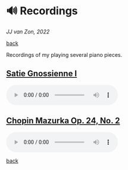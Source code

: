 🔊 Recordings
==============

*JJ van Zon, 2022*

[back](./)

Recordings of my playing several piano pieces.

[Satie Gnossienne Ⅰ](satie-gnossienne-1/README.md)
-------------------------------------------------

<audio controls>
  <source src="satie-gnossienne-1/recording/satie-gnossienne-1-recording-320-kbps.mp3" type="audio/mpeg">
  Your browser does not support the audio element. <a href="satie-gnossienne-1/recording/satie-gnossienne-1-recording-320-kbps.mp3" download>Download file</a>
</audio>

[Chopin Mazurka Op. 24, No. 2](chopin-mazurka-op-24-no-2/README.md)
-------------------------------------------------------------------

<audio controls>
  <source src="chopin-mazurka-op-24-no-2/recording/chopin-mazurka-op-24-no-2-recording-320kbps.mp3" type="audio/mpeg">
  Your browser does not support the audio element. <a href="chopin-mazurka-op-24-no-2/recording/chopin-mazurka-op-24-no-2-recording-320kbps.mp3" download>Download file</a>
</audio>

[back](./)
